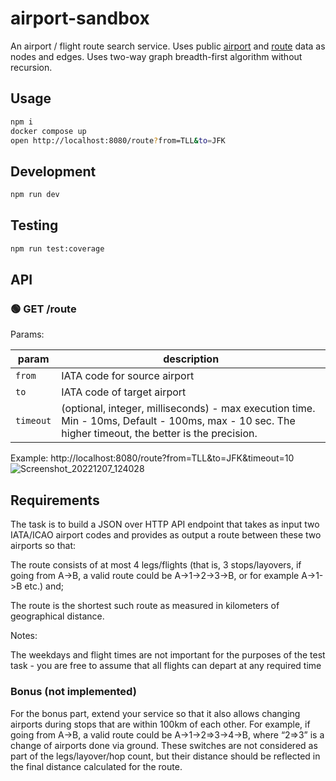 # airport-sandbox
An airport / flight route search service. Uses public [airport](https://www.npmjs.com/package/airports-data/v/1.2.0) and [route](https://raw.githubusercontent.com/jpatokal/openflights/master/data/routes.dat) data as nodes and edges.
Uses two-way graph breadth-first algorithm without recursion.

## Usage
```sh
npm i
docker compose up
open http://localhost:8080/route?from=TLL&to=JFK
```

## Development
```sh
npm run dev
```

## Testing
```sh
npm run test:coverage
```

## API
### 🟢 GET /route

Params:

|param|description|
|---|---|
|`from`|IATA code for source airport|
|`to`|IATA code of target airport|
|`timeout`| (optional, integer, milliseconds) - max execution time. Min - 10ms, Default - 100ms, max - 10 sec. The higher timeout, the better is the precision.|

Example:
http://localhost:8080/route?from=TLL&to=JFK&timeout=10
![Screenshot_20221207_124028](https://user-images.githubusercontent.com/445122/206157719-fa7e8b65-f68b-45fc-8dbb-72823caf5247.png)


## Requirements
The task is to build a JSON over HTTP API endpoint that takes as input two IATA/ICAO airport codes and provides as output a route between these two airports so that:

The route consists of at most 4 legs/flights (that is, 3 stops/layovers, if going from A->B, a valid route could be A->1->2->3->B, or for example A->1->B etc.) and;

The route is the shortest such route as measured in kilometers of geographical distance.

Notes:

The weekdays and flight times are not important for the purposes of the test task - you are free to assume that all flights can depart at any required time

### Bonus (not implemented)
For the bonus part, extend your service so that it also allows changing airports during stops that are within 100km of each other. For example, if going from A->B, a valid route could be A->1->2=>3->4->B, where “2=>3” is a change of airports done via ground. These switches are not considered as part of the legs/layover/hop count, but their distance should be reflected in the final distance calculated for the route.

